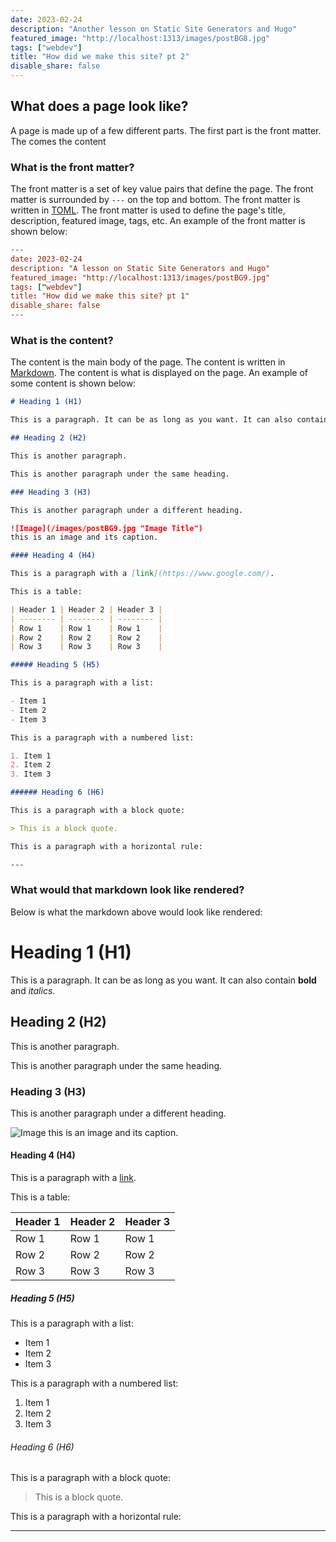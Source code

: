 ```yaml
---
date: 2023-02-24
description: "Another lesson on Static Site Generators and Hugo"
featured_image: "http://localhost:1313/images/postBG8.jpg"
tags: ["webdev"]
title: "How did we make this site? pt 2"
disable_share: false
---
```


## What does a page look like?

A page is made up of a few different parts. The first part is the front matter. The comes the content

### What is the front matter?

The front matter is a set of key value pairs that define the page. The front matter is surrounded by `---` on the top and bottom. The front matter is written in [TOML](https://toml.io/en/). The front matter is used to define the page's title, description, featured image, tags, etc. An example of the front matter is shown below:

```toml
---
date: 2023-02-24
description: "A lesson on Static Site Generators and Hugo"
featured_image: "http://localhost:1313/images/postBG9.jpg"
tags: ["webdev"]
title: "How did we make this site? pt 1"
disable_share: false
---
```

### What is the content?

The content is the main body of the page. The content is written in [Markdown](https://www.markdownguide.org/). The content is what is displayed on the page. An example of some content is shown below:

```markdown
# Heading 1 (H1)

This is a paragraph. It can be as long as you want. It can also contain **bold** and *italics*.

## Heading 2 (H2)

This is another paragraph.

This is another paragraph under the same heading.

### Heading 3 (H3)

This is another paragraph under a different heading.

![Image](/images/postBG9.jpg "Image Title")
this is an image and its caption.

#### Heading 4 (H4)

This is a paragraph with a [link](https://www.google.com/).

This is a table:

| Header 1 | Header 2 | Header 3 |
| -------- | -------- | -------- |
| Row 1    | Row 1    | Row 1    |
| Row 2    | Row 2    | Row 2    |
| Row 3    | Row 3    | Row 3    |

##### Heading 5 (H5)

This is a paragraph with a list:

- Item 1
- Item 2
- Item 3

This is a paragraph with a numbered list:

1. Item 1
2. Item 2
3. Item 3

###### Heading 6 (H6)

This is a paragraph with a block quote:

> This is a block quote.

This is a paragraph with a horizontal rule:

--- 

```

### What would that markdown look like rendered?

Below is what the markdown above would look like rendered:

# Heading 1 (H1)

This is a paragraph. It can be as long as you want. It can also contain **bold** and *italics*.

## Heading 2 (H2)

This is another paragraph.

This is another paragraph under the same heading.

### Heading 3 (H3)

This is another paragraph under a different heading.

![Image](/images/postBG9.jpg "Image Title")
this is an image and its caption.

#### Heading 4 (H4)

This is a paragraph with a [link](https://www.google.com/).

This is a table:

| Header 1 | Header 2 | Header 3 |
| -------- | -------- | -------- |
| Row 1    | Row 1    | Row 1    |
| Row 2    | Row 2    | Row 2    |
| Row 3    | Row 3    | Row 3    |

##### Heading 5 (H5)

This is a paragraph with a list:

- Item 1
- Item 2
- Item 3

This is a paragraph with a numbered list:

1. Item 1
2. Item 2
3. Item 3

###### Heading 6 (H6)

This is a paragraph with a block quote:

> This is a block quote.

This is a paragraph with a horizontal rule:

--- 
